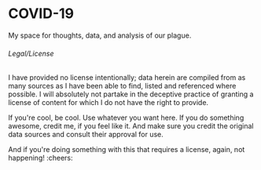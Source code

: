 # COVID-19
My space for thoughts, data, and analysis of our plague.

###### Legal/License

I have provided no license intentionally; data herein are compiled from
as many sources as I have been able to find, listed and referenced where
possible. I will
absolutely not partake in the deceptive practice of granting
a license of content for which I do not have the right to provide.

If you're cool, be cool. Use whatever you want here. If you do something
awesome, credit me, if you feel like it. And make sure you credit
the original data sources and consult their approval for use.

And if you're doing something with this that requires a license, again,
not happening! :cheers:
